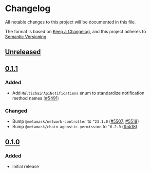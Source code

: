 # Changelog

All notable changes to this project will be documented in this file.

The format is based on [Keep a Changelog](https://keepachangelog.com/en/1.0.0/),
and this project adheres to [Semantic Versioning](https://semver.org/spec/v2.0.0.html).

## [Unreleased]

## [0.1.1]

### Added

- Add `MultichainApiNotifications` enum to standardize notification method names ([#5491](https://github.com/MetaMask/core/pull/5491))

### Changed

- Bump `@metamask/network-controller` to `^23.1.0` ([#5507](https://github.com/MetaMask/core/pull/5507), [#5518](https://github.com/MetaMask/core/pull/5518))
- Bump `@metamask/chain-agnostic-permission` to `^0.2.0` ([#5518](https://github.com/MetaMask/core/pull/5518))

## [0.1.0]

### Added

- Initial release

[Unreleased]: https://github.com/MetaMask/core/compare/@metamask/multichain-api-middleware@0.1.1...HEAD
[0.1.1]: https://github.com/MetaMask/core/compare/@metamask/multichain-api-middleware@0.1.0...@metamask/multichain-api-middleware@0.1.1
[0.1.0]: https://github.com/MetaMask/core/releases/tag/@metamask/multichain-api-middleware@0.1.0
